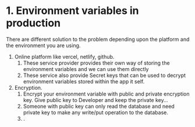  # 1. Environment variables in production
 There are different solution to the problem depending upon the platform and the environment you are using.

1. Online platform like vercel, netlify, github.
	1. These service provider provides their own way of storing the environment variables and we can use them directly
	2. These service also provide Secret keys that can be used to decrypt environment variables stored within the app it self.
2. Encryption.
	1. Encrypt your environment variable with public and private encryption key. Give public key to Developer and keep the private key...
	2. Someone with public key can only read the database and need private key to make any write/put operation to the database.
	3. .

